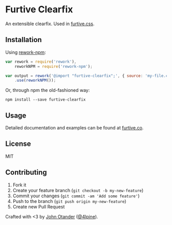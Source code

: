# Furtive Clearfix

An extensible clearfix. Used in [furtive.css](http://furtive.co).

## Installation

Using [rework-npm](https://github.com/reworkcss/rework-npm):

```javascript
var rework = require('rework'),
    reworkNPM = require('rework-npm');

var output = rework('@import "furtive-clearfix";', { source: 'my-file.css' })
    .use(reworkNPM());
```

Or, through npm the old-fashioned way:

```
npm install --save furtive-clearfix
```

## Usage

Detailed documentation and examples can be found at [furtive.co](http://furtive.co).

## License

MIT

## Contributing

1. Fork it
2. Create your feature branch (`git checkout -b my-new-feature`)
3. Commit your changes (`git commit -am 'Add some feature'`)
4. Push to the branch (`git push origin my-new-feature`)
5. Create new Pull Request

Crafted with <3 by [John Otander](http://johnotander.com) ([@4lpine](https://twitter.com/4lpine)).
